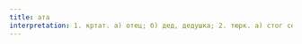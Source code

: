 ```yaml
---
title: ата
interpretation: 1. кртат. а) отец; б) дед, дедушка; 2. тюрк. а) стог сена, рассчитаный на один воз; б) даяние, дарение; в) дар, подарок; 3. РПН
---
```

